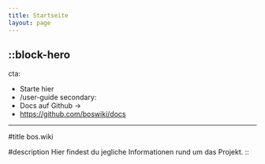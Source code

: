 ```yaml
---
title: Startseite
layout: page
---
```


::block-hero
---
cta:
  - Starte hier
  - /user-guide
secondary:
  - Docs auf Github →
  - https://github.com/boswiki/docs
---

#title
bos.wiki

#description
Hier findest du jegliche Informationen rund um das Projekt. 
::

